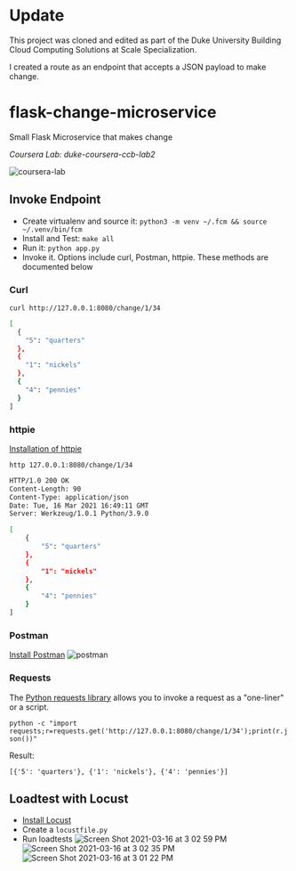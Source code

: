 # Update
This project was cloned and edited as part of the Duke University Building Cloud Computing Solutions at Scale Specialization. 

I created a route as an endpoint that accepts a JSON payload to make change.














# flask-change-microservice
Small Flask Microservice that makes change

*Coursera Lab:  duke-coursera-ccb-lab2*

![coursera-lab](https://user-images.githubusercontent.com/58792/108137449-df0e0300-7089-11eb-8b11-74f478b71d11.png)


## Invoke Endpoint

* Create virtualenv and source it: `python3 -m venv ~/.fcm && source ~/.venv/bin/fcm`
* Install and Test:  `make all`
* Run it:  `python app.py`
* Invoke it.  Options include curl, Postman, httpie.  These methods are documented below


### Curl

`curl http://127.0.0.1:8080/change/1/34`

```bash
[
  {
    "5": "quarters"
  }, 
  {
    "1": "nickels"
  }, 
  {
    "4": "pennies"
  }
]
```
### httpie

[Installation of httpie](https://httpie.io/docs#installation)

`http 127.0.0.1:8080/change/1/34`

```bash
HTTP/1.0 200 OK
Content-Length: 90
Content-Type: application/json
Date: Tue, 16 Mar 2021 16:49:11 GMT
Server: Werkzeug/1.0.1 Python/3.9.0

[
    {
        "5": "quarters"
    },
    {
        "1": "nickels"
    },
    {
        "4": "pennies"
    }
]
```


### Postman

[Install Postman](https://www.postman.com)
![postman](https://user-images.githubusercontent.com/58792/111342614-00461d00-8651-11eb-8433-d7d91d3e48b4.png)

### Requests

The [Python requests library](https://requests.readthedocs.io/en/latest/user/quickstart/) allows you to invoke a request as a "one-liner" or a script.

`python -c "import requests;r=requests.get('http://127.0.0.1:8080/change/1/34');print(r.json())"`

Result:

`[{'5': 'quarters'}, {'1': 'nickels'}, {'4': 'pennies'}]`

## Loadtest with Locust

* [Install Locust](https://github.com/locustio/locust)
* Create a `locustfile.py`
* Run loadtests
![Screen Shot 2021-03-16 at 3 02 59 PM](https://user-images.githubusercontent.com/58792/111367175-d7328600-866a-11eb-9a4d-3429710593ea.png)
![Screen Shot 2021-03-16 at 3 02 35 PM](https://user-images.githubusercontent.com/58792/111367176-d7328600-866a-11eb-9856-928d42e65a9a.png)
![Screen Shot 2021-03-16 at 3 01 22 PM](https://user-images.githubusercontent.com/58792/111367178-d7cb1c80-866a-11eb-8c29-6440a6179544.png)




